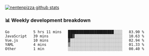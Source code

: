 [![nentenpizza github stats](https://github-readme-stats.vercel.app/api?username=nentenpizza&count_private=true)](https://github.com/anuraghazra/github-readme-stats)

### 📊 Weekly development breakdown
<!--START_SECTION:waka-->

```text
Go           5 hrs 11 mins   █████████████████████░░░░   83.90 %
JavaScript   39 mins         ██▓░░░░░░░░░░░░░░░░░░░░░░   10.63 %
Vue.js       10 mins         ▓░░░░░░░░░░░░░░░░░░░░░░░░   02.94 %
YAML         4 mins          ▒░░░░░░░░░░░░░░░░░░░░░░░░   01.33 %
Other        1 min           ░░░░░░░░░░░░░░░░░░░░░░░░░   00.40 %
```

<!--END_SECTION:waka-->

